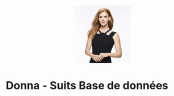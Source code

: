 <div align="center">
  <img height="150"  src="../../asset/media/donna.jpg"  />
</div>

# Donna - Suits Base de données